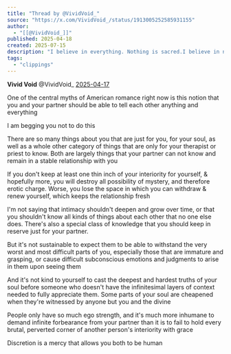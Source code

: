 ```yaml
---
title: "Thread by @VividVoid_"
source: "https://x.com/VividVoid_/status/1913005252585931155"
author:
  - "[[@VividVoid_]]"
published: 2025-04-18
created: 2025-07-15
description: "I believe in everything. Nothing is sacred.I believe in nothing. Everything is sacred."
tags:
  - "clippings"
---
```

**Vivid Void** @VividVoid\_ [2025-04-17](https://x.com/VividVoid_/status/1913005241047335245)

One of the central myths of American romance right now is this notion that you and your partner should be able to tell each other anything and everything

I am begging you not to do this

There are so many things about you that are just for you, for your soul, as well as a whole other category of things that are only for your therapist or priest to know. Both are largely things that your partner can not know and remain in a stable relationship with you

If you don't keep at least one thin inch of your interiority for yourself, & hopefully more, you will destroy all possibility of mystery, and therefore erotic charge. Worse, you lose the space in which you can withdraw & renew yourself, which keeps the relationship fresh

I'm not saying that intimacy shouldn't deepen and grow over time, or that you shouldn't know all kinds of things about each other that no one else does. There's also a special class of knowledge that you should keep in reserve just for your partner.

But it's not sustainable to expect them to be able to withstand the very worst and most difficult parts of you, especially those that are immature and grasping, or cause difficult subconscious emotions and judgments to arise in them upon seeing them

And it's not kind to yourself to cast the deepest and hardest truths of your soul before someone who doesn't have the infinitesimal layers of context needed to fully appreciate them. Some parts of your soul are cheapened when they're witnessed by anyone but you and the divine

People only have so much ego strength, and it's much more inhumane to demand infinite forbearance from your partner than it is to fail to hold every brutal, perverted corner of another person's interiority with grace

Discretion is a mercy that allows you both to be human
